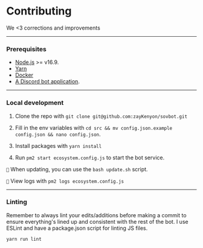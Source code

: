 # Contributing
We <3 corrections and improvements

---

### Prerequisites
- [Node.js](https://nodejs.org/en/) >= v16.9.
- [Yarn](https://yarnpkg.com/)
- [Docker](https://docs.docker.com/)
- [A Discord bot application](https://discord.com/developers/applications/).

---

### Local development

1. Clone the repo with `git clone git@github.com:zayKenyon/sovbot.git`

2. Fill in the env variables with `cd src && mv config.json.example config.json && nano config.json`.

3. Install packages with `yarn install`

4. Run `pm2 start ecosystem.config.js` to start the bot service.


`📝` When updating, you can use the `bash update.sh` script.

`📝` View logs with `pm2 logs ecosystem.config.js`

---

### Linting

Remember to always lint your edits/additions before making a commit to ensure everything's lined up and consistent with
the rest of the bot. I use ESLint and have a package.json script for linting JS files.

```bash
yarn run lint
```
